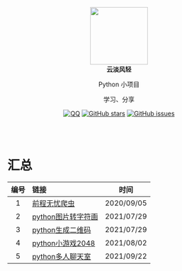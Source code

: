 <p align="center">
  <a href="https://mehoon.com">
    <img src="https://blog.mehoon.com/wp-content/uploads/2021/06/cropped-avatar.jpg" width="130" />
  </a>
  <br />
  <b>云淡风轻</b>
  <p align="center">Python 小项目</p>
  <p align="center">学习、分享</p>
  
  <p align="center">
  <a href="https://github.com/haohaizhi/haohaizhi.github.io/blob/main/assets/qq.jpg">
  <img src="https://img.shields.io/badge/Talk-QQ-brightgreen.svg?style=popout-square" alt="QQ"></a>
  <a href="https://github.com/haohaizhi/python_study/stargazers">
  <img src="https://img.shields.io/github/stars/haohaizhi/python_study.svg?style=popout-square" alt="GitHub stars"></a>
  <a href="https://github.com/haohaizhi/python_study/issues">
  <img src="https://img.shields.io/github/issues/haohaizhi/python_study.svg?style=popout-square" alt="GitHub issues"></a>
</p>


<br />
<br />

# 汇总
|编号|链接|时间|
| :--: | :-- | :--: |
|1|[前程无忧爬虫](https://github.com/haohaizhi/51job_spiders)|2020/09/05|
|2|[python图片转字符画](https://github.com/haohaizhi/python_study/tree/main/scripts/python%E5%9B%BE%E7%89%87%E8%BD%AC%E5%AD%97%E7%AC%A6%E7%94%BB)|2021/07/29|
|3|[python生成二维码](https://github.com/haohaizhi/python_study/tree/main/scripts/python%E7%94%9F%E6%88%90%E4%BA%8C%E7%BB%B4%E7%A0%81)|2021/07/29|
|4|[python小游戏2048](https://github.com/haohaizhi/python_study/tree/main/scripts/python%E5%B0%8F%E6%B8%B8%E6%88%8F2048)|2021/08/02|
|5|[python多人聊天室](https://github.com/haohaizhi/python_study/tree/main/scripts/python%E5%B0%8F%E6%B8%B8%E6%88%8F2048)|2021/09/22|